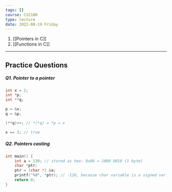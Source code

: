 ```yaml
---
tags: []
course: CS2100
type: lecture
date: 2022-08-19 Friday
---
```


1. [[Pointers in C]]
2. [[Functions in C]]

- - -
## Practice Questions
##### Q1. Pointer to a pointer

```C
int x = 2;
int *p;
int **q;

p = &x;
q = &p;

(**q)++; // *(*q) = *p = x

x == 3; // true
```
##### Q2. Pointers casting

```C
int main() {
	int a = 130; // stored as hex: 0x86 = 1000 0010 (1 byte)
	char *ptr;
	ptr = (char *) &a;
	printf("%d", *ptr); // -126, because char variable is a signed var
	return 0;
}
```


